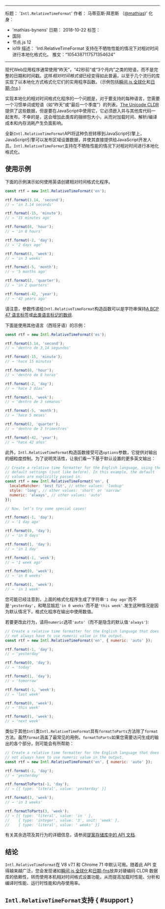 ***

标题： '`Intl.RelativeTimeFormat`'
作者： 马蒂亚斯·拜恩斯 （[@mathias](https://twitter.com/mathias))'
化身：

*   'mathias-bynens'
    日期： 2018-10-22
    标签：
*   国际
*   节点.js 12
*   io19
    描述： 'Intl.RelativeTimeFormat 支持在不牺牲性能的情况下对相对时间进行本地化格式化。
    推文：“1054387117571354624”

***

现代Web应用程序通常使用“昨天”，“42秒前”或“3个月内”之类的短语，而不是完整的日期和时间戳。这样*相对时间格式值*已经变得如此普遍，以至于几个流行的库实现了以本地化方式格式化它们的实用程序函数。（示例包括[瞬间.js](https://momentjs.com/),[全球化](https://github.com/globalizejs/globalize)和[日期-fns](https://date-fns.org/docs/).)

实现本地化的相对时间格式化程序的一个问题是，对于要支持的每种语言，您需要一个习惯单词或短语（如“昨天”或“最后一个季度”）的列表。[The Unicode CLDR](http://cldr.unicode.org/)提供了这些数据，但是要在JavaScript中使用它，它必须嵌入并与其他库代码一起发布。不幸的是，这会增加此类库的捆绑包大小，从而对加载时间、解析/编译成本和内存消耗产生负面影响。

全新`Intl.RelativeTimeFormat`API将这种负担转移到JavaScript引擎上，JavaScript引擎可以发布区域设置数据，并使其直接提供给JavaScript开发人员。`Intl.RelativeTimeFormat`支持在不牺牲性能的情况下对相对时间进行本地化格式化。

## 使用示例

下面的示例演示如何使用英语创建相对时间格式化程序。

```js
const rtf = new Intl.RelativeTimeFormat('en');

rtf.format(3.14, 'second');
// → 'in 3.14 seconds'

rtf.format(-15, 'minute');
// → '15 minutes ago'

rtf.format(8, 'hour');
// → 'in 8 hours'

rtf.format(-2, 'day');
// → '2 days ago'

rtf.format(3, 'week');
// → 'in 3 weeks'

rtf.format(-5, 'month');
// → '5 months ago'

rtf.format(2, 'quarter');
// → 'in 2 quarters'

rtf.format(-42, 'year');
// → '42 years ago'
```

请注意，参数传递给`Intl.RelativeTimeFormat`构造函数可以是字符串保持[A BCP 47 语言标签](https://tools.ietf.org/html/rfc5646)或[此类语言标记的数组](https://developer.mozilla.org/en-US/docs/Web/JavaScript/Reference/Global_Objects/Intl#Locale_identification_and_negotiation).

下面是使用其他语言（西班牙语）的示例：

```js
const rtf = new Intl.RelativeTimeFormat('es');

rtf.format(3.14, 'second');
// → 'dentro de 3,14 segundos'

rtf.format(-15, 'minute');
// → 'hace 15 minutos'

rtf.format(8, 'hour');
// → 'dentro de 8 horas'

rtf.format(-2, 'day');
// → 'hace 2 días'

rtf.format(3, 'week');
// → 'dentro de 3 semanas'

rtf.format(-5, 'month');
// → 'hace 5 meses'

rtf.format(2, 'quarter');
// → 'dentro de 2 trimestres'

rtf.format(-42, 'year');
// → 'hace 42 años'
```

此外，`Intl.RelativeTimeFormat`构造函数接受可选`options`参数，它提供对输出的细粒度控制。为了说明灵活性，让我们看一下基于默认设置的更多英文输出：

```js
// Create a relative time formatter for the English language, using the
// default settings (just like before). In this example, the default
// values are explicitly passed in.
const rtf = new Intl.RelativeTimeFormat('en', {
  localeMatcher: 'best fit', // other values: 'lookup'
  style: 'long', // other values: 'short' or 'narrow'
  numeric: 'always', // other values: 'auto'
});

// Now, let’s try some special cases!

rtf.format(-1, 'day');
// → '1 day ago'

rtf.format(0, 'day');
// → 'in 0 days'

rtf.format(1, 'day');
// → 'in 1 day'

rtf.format(-1, 'week');
// → '1 week ago'

rtf.format(0, 'week');
// → 'in 0 weeks'

rtf.format(1, 'week');
// → 'in 1 week'
```

您可能已经注意到，上面的格式化程序生成了字符串`'1 day ago'`而不是`'yesterday'`，和略显尴尬`'in 0 weeks'`而不是`'this week'`.发生这种情况是因为默认情况下，格式化程序在输出中使用数值。

若要更改此行为，请将`numeric`选项`'auto'`（而不是隐含的默认值`'always'`):

```js
// Create a relative time formatter for the English language that does
// not always have to use numeric value in the output.
const rtf = new Intl.RelativeTimeFormat('en', { numeric: 'auto' });

rtf.format(-1, 'day');
// → 'yesterday'

rtf.format(0, 'day');
// → 'today'

rtf.format(1, 'day');
// → 'tomorrow'

rtf.format(-1, 'week');
// → 'last week'

rtf.format(0, 'week');
// → 'this week'

rtf.format(1, 'week');
// → 'next week'
```

类似于其他`Intl`类`Intl.RelativeTimeFormat`具有`formatToParts`方法除了`format`方法。虽然`format`涵盖了最常见的用例，`formatToParts`如果您需要访问生成的输出的各个部分，则可能会有所帮助：

```js
// Create a relative time formatter for the English language that does
// not always have to use numeric value in the output.
const rtf = new Intl.RelativeTimeFormat('en', { numeric: 'auto' });

rtf.format(-1, 'day');
// → 'yesterday'

rtf.formatToParts(-1, 'day');
// → [{ type: 'literal', value: 'yesterday' }]

rtf.format(3, 'week');
// → 'in 3 weeks'

rtf.formatToParts(3, 'week');
// → [{ type: 'literal', value: 'in ' },
//    { type: 'integer', value: '3', unit: 'week' },
//    { type: 'literal', value: ' weeks' }]
```

有关其余选项及其行为的详细信息，请参阅[提案存储库中的 API 文档](https://github.com/tc39/proposal-intl-relative-time#api).

## 结论

`Intl.RelativeTimeFormat`在 V8 v7.1 和 Chrome 71 中默认可用。随着此 API 变得越来越广泛，您会发现诸如[瞬间.js](https://momentjs.com/),[全球化](https://github.com/globalizejs/globalize)和[日期-fns](https://date-fns.org/docs/)放弃对硬编码 CLDR 数据库的依赖性，转而使用本机相对时间格式设置功能，从而提高加载时性能、分析和编译时性能、运行时性能和内存使用率。

## `Intl.RelativeTimeFormat`支持 { #support }

<feature-support chrome="71 /blog/v8-release-71#javascript-language-features"
              firefox="65"
              safari="14"
              nodejs="12 https://twitter.com/mathias/status/1120700101637353473"
              babel="no"></feature-support>
